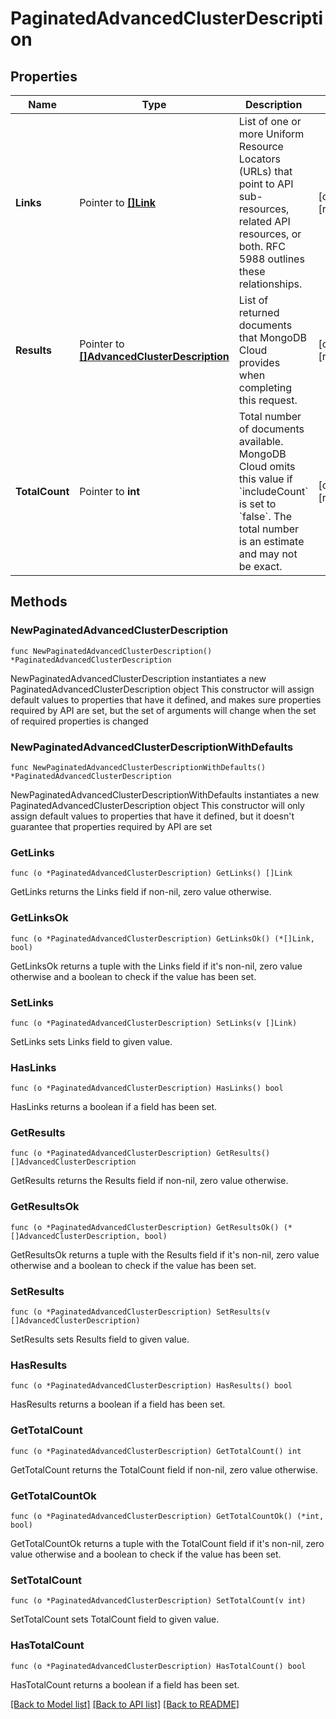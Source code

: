 # PaginatedAdvancedClusterDescription

## Properties

Name | Type | Description | Notes
------------ | ------------- | ------------- | -------------
**Links** | Pointer to [**[]Link**](Link.md) | List of one or more Uniform Resource Locators (URLs) that point to API sub-resources, related API resources, or both. RFC 5988 outlines these relationships. | [optional] [readonly] 
**Results** | Pointer to [**[]AdvancedClusterDescription**](AdvancedClusterDescription.md) | List of returned documents that MongoDB Cloud provides when completing this request. | [optional] [readonly] 
**TotalCount** | Pointer to **int** | Total number of documents available. MongoDB Cloud omits this value if &#x60;includeCount&#x60; is set to &#x60;false&#x60;. The total number is an estimate and may not be exact. | [optional] [readonly] 

## Methods

### NewPaginatedAdvancedClusterDescription

`func NewPaginatedAdvancedClusterDescription() *PaginatedAdvancedClusterDescription`

NewPaginatedAdvancedClusterDescription instantiates a new PaginatedAdvancedClusterDescription object
This constructor will assign default values to properties that have it defined,
and makes sure properties required by API are set, but the set of arguments
will change when the set of required properties is changed

### NewPaginatedAdvancedClusterDescriptionWithDefaults

`func NewPaginatedAdvancedClusterDescriptionWithDefaults() *PaginatedAdvancedClusterDescription`

NewPaginatedAdvancedClusterDescriptionWithDefaults instantiates a new PaginatedAdvancedClusterDescription object
This constructor will only assign default values to properties that have it defined,
but it doesn't guarantee that properties required by API are set

### GetLinks

`func (o *PaginatedAdvancedClusterDescription) GetLinks() []Link`

GetLinks returns the Links field if non-nil, zero value otherwise.

### GetLinksOk

`func (o *PaginatedAdvancedClusterDescription) GetLinksOk() (*[]Link, bool)`

GetLinksOk returns a tuple with the Links field if it's non-nil, zero value otherwise
and a boolean to check if the value has been set.

### SetLinks

`func (o *PaginatedAdvancedClusterDescription) SetLinks(v []Link)`

SetLinks sets Links field to given value.

### HasLinks

`func (o *PaginatedAdvancedClusterDescription) HasLinks() bool`

HasLinks returns a boolean if a field has been set.
### GetResults

`func (o *PaginatedAdvancedClusterDescription) GetResults() []AdvancedClusterDescription`

GetResults returns the Results field if non-nil, zero value otherwise.

### GetResultsOk

`func (o *PaginatedAdvancedClusterDescription) GetResultsOk() (*[]AdvancedClusterDescription, bool)`

GetResultsOk returns a tuple with the Results field if it's non-nil, zero value otherwise
and a boolean to check if the value has been set.

### SetResults

`func (o *PaginatedAdvancedClusterDescription) SetResults(v []AdvancedClusterDescription)`

SetResults sets Results field to given value.

### HasResults

`func (o *PaginatedAdvancedClusterDescription) HasResults() bool`

HasResults returns a boolean if a field has been set.
### GetTotalCount

`func (o *PaginatedAdvancedClusterDescription) GetTotalCount() int`

GetTotalCount returns the TotalCount field if non-nil, zero value otherwise.

### GetTotalCountOk

`func (o *PaginatedAdvancedClusterDescription) GetTotalCountOk() (*int, bool)`

GetTotalCountOk returns a tuple with the TotalCount field if it's non-nil, zero value otherwise
and a boolean to check if the value has been set.

### SetTotalCount

`func (o *PaginatedAdvancedClusterDescription) SetTotalCount(v int)`

SetTotalCount sets TotalCount field to given value.

### HasTotalCount

`func (o *PaginatedAdvancedClusterDescription) HasTotalCount() bool`

HasTotalCount returns a boolean if a field has been set.

[[Back to Model list]](../README.md#documentation-for-models) [[Back to API list]](../README.md#documentation-for-api-endpoints) [[Back to README]](../README.md)


